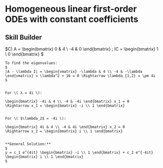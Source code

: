 # Homogeneous linear first-order ODEs with constant coefficients





## Skill Builder
$C)
A = \begin{bmatrix}
0 & 4 \\
-4 & 0
\end{bmatrix}
; IC = \begin{bmatrix}
1 \\
0
\end{bmatrix}
$

```{Solution}
To find the eigenvalues:
$
|A - \lambda I| = \begin{vmatrix} -\lambda & 4 \\ -4 & -\lambda \end{vmatrix} = \lambda^2 + 16 = 0 \Rightarrow \lambda_{1,2} = \pm 4i
$


For \( λ = 4i \):

\begin{bmatrix} -4i & 4 \\ -4 & -4i \end{bmatrix} x_1 = 0 
\Rightarrow x_1 = \begin{bmatrix} -i \\ 1 \end{bmatrix}


For \( $\lambda_2$ = -4i \):

\begin{bmatrix} 4i & 4 \\ -4 & 4i \end{bmatrix} x_2 = 0 
\Rightarrow x_2 = \begin{bmatrix} i \\ 1 \end{bmatrix}


**General Solution:**
$
y = c_1 e^{4it} \begin{bmatrix} -i \\ 1 \end{bmatrix} + c_2 e^{-4it} \begin{bmatrix} i \\ 1 \end{bmatrix}
$
```